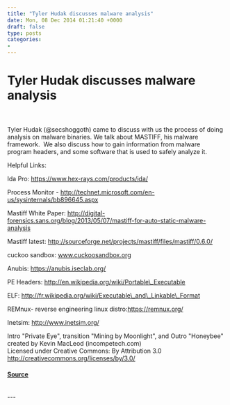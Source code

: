```yaml
---
title: "Tyler Hudak discusses malware analysis"
date: Mon, 08 Dec 2014 01:21:40 +0000
draft: false
type: posts
categories: 
- 
---
```

# Tyler Hudak discusses malware analysis

<br/>

<br/>
Tyler Hudak (@secshoggoth) came to discuss with us the process of doing analysis on malware binaries. We talk about MASTIFF, his malware framework.  We also discuss how to gain information from malware program headers, and some software that is used to safely analyze it.

Helpful Links:

Ida Pro: https://www.hex-rays.com/products/ida/

Process Monitor - http://technet.microsoft.com/en-us/sysinternals/bb896645.aspx

Mastiff White Paper: http://digital-forensics.sans.org/blog/2013/05/07/mastiff-for-auto-static-malware-analysis

Mastiff latest: http://sourceforge.net/projects/mastiff/files/mastiff/0.6.0/

cuckoo sandbox: www.cuckoosandbox.org

Anubis: https://anubis.iseclab.org/

PE Headers: http://en.wikipedia.org/wiki/Portable\_Executable

ELF: http://fr.wikipedia.org/wiki/Executable\_and\_Linkable\_Format

REMnux- reverse engineering linux distro:https://remnux.org/

Inetsim: http://www.inetsim.org/

Intro "Private Eye", transition "Mining by Moonlight", and Outro "Honeybee" created by Kevin MacLeod (incompetech.com)   
Licensed under Creative Commons: By Attribution 3.0  
http://creativecommons.org/licenses/by/3.0/

#### [Source](https://traffic.libsyn.com/secure/brakeingsecurity/tylerhudak-p1.mp3)

<br/>
---
